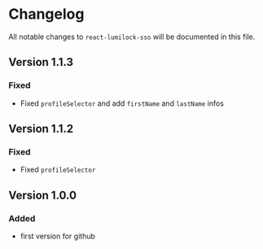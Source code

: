 # Changelog

All notable changes to `react-lumilock-sso` will be documented in this file.

## Version 1.1.3

### Fixed
 - Fixed `profileSelector` and add `firstName` and `lastName` infos

## Version 1.1.2

### Fixed
 - Fixed `profileSelector`

## Version 1.0.0

### Added
 - first version for github
